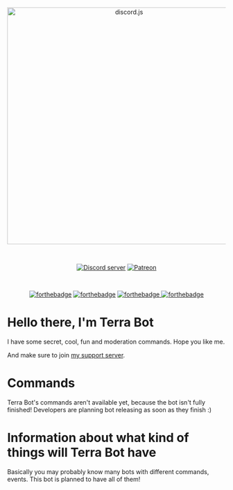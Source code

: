 
<div class="container is-widescreen">

<div class="longdescription">
<div class="content">
							
<div align="center">
  <br />
  <p>
    <a href="https://discord.gg/sYVBZm4"><img src="https://imgur.com/bMJlJIL.png" width="546" alt="discord.js" /></a>
  </p>
  <br />
  <p>
    <a href="https://discord.gg/sYVBZm4"><img src="https://canary.discordapp.com/api/guilds/635209285302747136/embed.png" alt="Discord server" /></a>
    <a href="https://www.patreon.com/terrabot"><img src="https://img.shields.io/badge/donate-patreon-F96854.svg" alt="Patreon" /></a>
  </p>
</div>
<div align="center">
<br />
<p>
<a target="_blank" onclick="trackCampaignWebClick('auctions-4-1', 'description');" rel="nofollow" href="https://discord.gg/sYVBZm4"><img alt="forthebadge" src="https://forthebadge.com/images/badges/built-with-love.svg"></a> 
<a target="_blank" onclick="trackCampaignWebClick('auctions-4-1', 'description');" rel="nofollow" href="https://discord.gg/sYVBZm4"><img alt="forthebadge" src="https://forthebadge.com/images/badges/made-with-javascript.svg"></a>
<a target="_blank" onclick="trackCampaignWebClick('auctions-4-1', 'description');" rel="nofollow" href="https://discord.gg/sYVBZm4"><img alt="forthebadge" src="https://forthebadge.com/images/badges/built-by-developers.svg"</a>
<a target="_blank" onclick="trackCampaignWebClick('auctions-4-1', 'description');" rel="nofollow" href="https://discord.gg/sYVBZm4"><img alt="forthebadge" src="https://forthebadge.com/images/badges/uses-js.svg"</a></p>
<a target="_blank" onclick="trackCampaignWebClick('auctions-4-1', 'description');" rel="nofollow" href="https://top.gg/bot/590915364376805387">
</a>
  </p>
</div>

# Hello there, I'm Terra Bot

<p>I have some secret, cool, fun and moderation commands. Hope you like me.</p>
<p>And make sure to join <a target="_blank" onclick="trackCampaignWebClick('auctions-4-1', 'description');" rel="nofollow" href="https://discord.gg/n3bYNS">my support server</a>.</p>


# Commands

<p> Terra Bot's commands aren't available yet, because the bot isn't fully finished! Developers are planning bot releasing as soon as they finish :) <p>

# Information about what kind of things will Terra Bot have

<p> Basically you may probably know many bots with different commands, events. This bot is planned to have all of them!<p>

